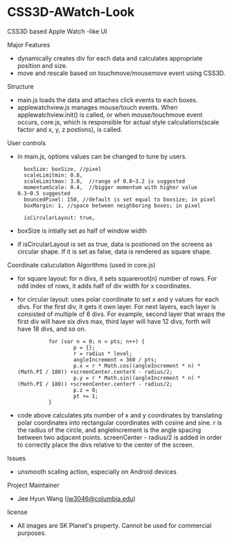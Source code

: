 # CSS3D-AWatch-Look
CSS3D based Apple Watch -like UI

Major Features 
- dynamically creates div for each data and calculates appropriate position and size.
- move and rescale based on touchmove/mousemove event using CSS3D.  

Structure
- main.js loads the data and attaches click events to each boxes. 
- applewatchview.js manages mouse/touch events. When applewatchview.init() is called, or when mouse/touchmove event occurs, core.js, which is responsible for actual style calculations(scale factor and x, y, z postions), is called. 

User controls 
- in main.js, options values can be changed to tune by users.
        
        boxSize: boxSize, //pixel
        scaleLimitmin: 0.8,
        scaleLimitmax: 3.0,  //range of 0.8~3.2 is suggested 
        momentumScale: 0.4,  //bigger momentum with higher value   0.3~0.5 suggested 
        bouncedPixel: 150, //default is set equal to boxsize; in pixel
        boxMargin: 1, //space between neighboring boxes; in pixel

        isCircularLayout: true,

- boxSize is intially set as half of window width
- if isCircularLayout is set as true, data is postioned on the screens as circular shape. If it is set as false, data is rendered as square shape. 

Coordinate caluculation Algorithms (used in core.js) 
- for square layout: for n divs, it sets squareroot(n) number of rows. For odd index of rows, it adds half of div width for x coordinates. 
- for circular layout: uses polar coordinate to set x and y values for each divs. For the first div, it gets it own layer. For next layers, each layer is consisted of multiple of 6 divs. For example, second layer that wraps the first div will have six divs max, third layer will have 12 divs, forth will have 18 divs, and so on. 

                for (var n = 0; n < pts; n++) {
                        p = {};
                        r = radius * level; 
                        angleIncrement = 360 / pts;
                        p.x = r * Math.cos((angleIncrement * n) * (Math.PI / 180)) +screenCenter.centerX - radius/2;
                        p.y = r * Math.sin((angleIncrement * n) * (Math.PI / 180)) +screenCenter.centerY - radius/2;
                        p.z = 0;
                        pt += 1;
                }

- code above calculates pts number of x and y coordinates by translating polar coordinates into rectangular coordinates with cosine and sine. r is the radius of the circle, and angleIncrement is the angle spacing between two adjacent points. screenCenter - radius/2 is added in order to correctly place the divs relative to the center of the screen. 

Issues
- unsmooth scaling action, especially on Android devices 

Project Maintainer 
- Jee Hyun Wang (jw3046@columbia.edu)

license
- All images are SK Planet's property. Cannot be used for commercial purposes. 
